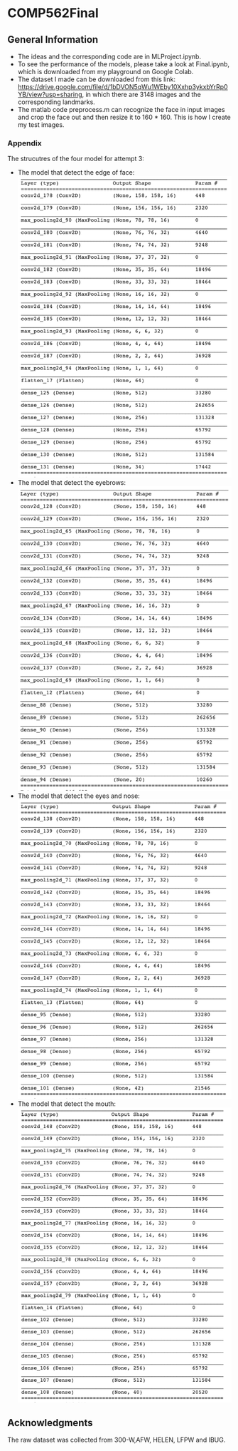 # COMP562Final

## General Information
* The ideas and the corresponding code are in MLProject.ipynb.
* To see the performance of the models, please take a look at Final.ipynb, which is downloaded from my playground on Google Colab. 
* The dataset I made can be downloaded from this link: https://drive.google.com/file/d/1bDVON5qWu1WEby10Xxhp3ykxbYrRp0YB/view?usp=sharing, in which there are 3148 images and the corresponding landmarks.
* The matlab code preprocess.m can recognize the face in input images and crop the face out and then resize it to 160 * 160. This is how I create my test images.

### Appendix
The strucutres of the four model for attempt 3:
 * The model that detect the edge of face:
![image](https://github.com/KilinJin/COMP562Final/blob/master/Appendix/(1)face_edge_model.png)
* The model that detect the eyebrows:
![image](https://github.com/KilinJin/COMP562Final/blob/master/Appendix/(2)eyebrow_model.png)
* The model that detect the eyes and nose:
![image](https://github.com/KilinJin/COMP562Final/blob/master/Appendix/(3)eye_nose_model.png)
* The model that detect the mouth:
![image](https://github.com/KilinJin/COMP562Final/blob/master/Appendix/(4)mouth_model.png)

## Acknowledgments

The raw dataset was collected from 300-W,AFW, HELEN, LFPW and IBUG. 

